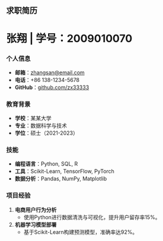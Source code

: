 ## 求职简历 

# 张翔 | 学号：2009010070
 
### 个人信息  
- **邮箱**：zhangsan@email.com  
- **电话**：+86 138-1234-5678  
- **GitHub**：[github.com/zx33333](https://github.com/zx33333)  

### 教育背景  
- **学校**：某某大学  
- **专业**：数据科学与技术  
- **学位**：硕士（2021-2023）  

### 技能  
- **编程语言**：Python, SQL, R  
- **工具**：Scikit-Learn, TensorFlow, PyTorch  
- **数据分析**：Pandas, NumPy, Matplotlib  

### 项目经验  
1. **电商用户行为分析**  
   - 使用Python进行数据清洗与可视化，提升用户留存率15%。  
2. **机器学习模型部署**  
   - 基于Scikit-Learn构建预测模型，准确率达92%。  
